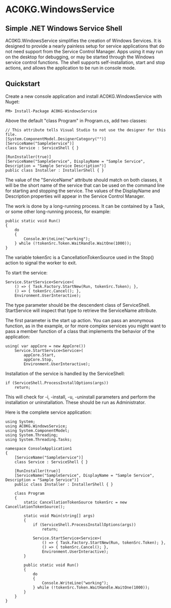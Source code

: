 AC0KG.WindowsService
==============

Simple .NET Windows Service Shell
--------------
AC0KG.WindowsService simplifies the creation of Windows Services.
It is designed to provide a nearly painless setup for service applications
that do not need support from the Service Control Manager. Apps using it may 
run on the desktop for debugging, or may be started through the Windows
service control functions.
The shell supports self-installation, start and stop actions, and
allows the application to be run in console mode.

Quickstart
--------------
Create a new console application and install AC0KG.WindowsService with Nuget:

    PM> Install-Package AC0KG-WindowsService

Above the default "class Program" in Program.cs, add two classes:

    // This attribute tells Visual Studio to not use the designer for this file.
    [System.ComponentModel.DesignerCategory("")]
    [ServiceName("SampleService")]
    class Service : ServiceShell { }
	
    [RunInstaller(true)]
    [ServiceName("SampleService", DisplayName = "Sample Service", Description = "Sample Service Description")]
    public class Installer : InstallerShell { }

The value of the "ServiceName" attribute should match on both classes, it 
will be the short name of the service that can be used on the command line
for starting and stopping the service. The values of the DisplayName and 
Description properties will appear in the Service Control Manager.

The work is done by a long-running process. It can be contained by a Task, 
or some other long-running process, for example:

    public static void Run()
    {
		do
		{
			Console.WriteLine("working");
		} while (!tokenSrc.Token.WaitHandle.WaitOne(1000));
    }

The variable tokenSrc is a CancellationTokenSource used in the Stop() action 
to signal the worker to exit.

To start the service:

    Service.StartService<Service>(
    	() => { Task.Factory.StartNew(Run, tokenSrc.Token); },
    	() => { tokenSrc.Cancel(); }, 
    	Environment.UserInteractive);

The type parameter should be the descendent class of ServiceShell. StartService
will inspect that type to retrieve the ServiceName attribute.

The first parameter is the start up action. You can pass an anonymous function,
as in the example, or for more complex services you might want to pass a member
function of a class that implements the behavior of the application:

    using( var appCore = new AppCore())
		Service.StartService<Service>(
			appCore.Start,
			appCore.Stop, 
			Environment.UserInteractive);

Installation of the service is handled by the ServiceShell:

    if (ServiceShell.ProcessInstallOptions(args))
	    return;
		
This will check for -i, -install, -u, -uninstall parameters and perform the
installation or uninstallation. These should be run as Administrator.

Here is the complete service application:

    using System;
    using AC0KG.WindowsService;
    using System.ComponentModel;
    using System.Threading;
    using System.Threading.Tasks;
    
    namespace ConsoleApplication1
    {
        [ServiceName("SampleService")]
        class Service : ServiceShell { }
    
        [RunInstaller(true)]
        [ServiceName("SampleService", DisplayName = "Sample Service", Description = "Sample Service")]
        public class Installer : InstallerShell { }
    
        class Program
        {
            static CancellationTokenSource tokenSrc = new CancellationTokenSource();
    
            static void Main(string[] args)
            {
                if (ServiceShell.ProcessInstallOptions(args))
                    return;
    
                Service.StartService<Service>(
                    () => { Task.Factory.StartNew(Run, tokenSrc.Token); },
                    () => { tokenSrc.Cancel(); }, 
                    Environment.UserInteractive);
            }
    
            public static void Run()
            {
                do
                {
                    Console.WriteLine("working");
                } while (!tokenSrc.Token.WaitHandle.WaitOne(1000));
            }
        }
    }

